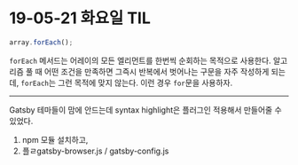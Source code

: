 # 19-05-21 화요일 TIL

```js
array.forEach();
```
`forEach` 메서드는 어레이의 모든 엘리먼트를 한번씩 순회하는 목적으로 사용한다.
알고리즘 풀 때 어떤 조건을 만족하면 그즉시 반복에서 벗어나는 구문을 자주 작성하게 되는데, `forEach`는 그런 목적에 맞지 않는다.
이런 경우 `for`문을 사용하자.

---
Gatsby 테마들이 맘에 안드는데 syntax highlight은 플러그인 적용해서 만들어줄 수 있었다.
1. npm 모듈 설치하고, 
2. 플ㄹgatsby-browser.js / gatsby-config.js 
<!--stackedit_data:
eyJoaXN0b3J5IjpbLTIwNTc4NTU3MjMsLTE3NTUxNDIzMzcsLT
kzNDI2NjcyNV19
-->